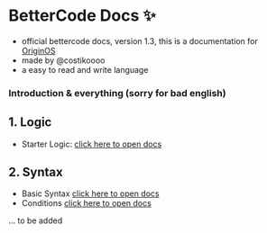 # **BetterCode Docs** ✨
- official bettercode docs, version 1.3, this is a documentation for [OriginOS](https://github.com/Mistium/Origin-OS)
- made by @costikoooo
- a easy to read and write language

### Introduction & everything (sorry for bad english)

## 1. Logic
- Starter Logic:
[click here to open docs](https://github.com/koo1140/BetterCode-Docs/blob/main/logic.md)

## 2. Syntax
- Basic Syntax
[click here to open docs](https://github.com/koo1140/BetterCode-Docs/blob/main/basicsyntax.md)
- Conditions
[click here to open docs](https://github.com/koo1140/BetterCode-Docs/blob/main/conditions.md)

... to be added
